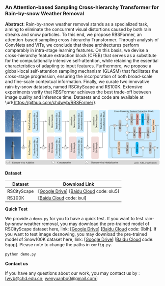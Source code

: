 ### An Attention-based Sampling Cross-hierarchy Transformer for Rain-by-snow Weather Removal

**Abstract**: Rain-by-snow weather removal stands as a specialized task, aiming to eliminate the concurrent visual distortions caused by both rain streaks and snow particles. To this end, we propose RBSFormer, an attention-based sampling cross-hierarchy Transformer. Through analysis of ConvNets and ViTs, we conclude that these architectures perform comparably in intra-stage learning features. On this basis, we devise a cross-hierarchy feature extraction block (CFEB) that serves as a substitute for the computationally intensive self-attention, while retaining the essential characteristics of adapting to input features. Furthermore, we propose a global-local self-attention sampling mechanism (GLASM) that facilitates the cross-stage progression, ensuring the incorporation of both broad-scale and fine-scale contextual information. Finally, we curate two innovative rain-by-snow datasets, named RSCityScape and RS100K. Extensive experiments verify that RBSFormer achieves the best trade-off between image quality and inference time. Datasets and code are available at \url{https://github.com/chdwyb/RBSFormer}.


![RSFormer](./images/RBSFormer.png)

**Dataset**

| Dataset     | Download Link                                                |
| ----------- | ------------------------------------------------------------ |
| RSCityScape | [[Google Drive](https://drive.google.com/file/d/1OnpsBl7-6hH6AjZPcKvuBj4qC7KvgkIy/view?usp=sharing)]     [[Baidu Cloud](https://pan.baidu.com/s/1Vh3PRk7igaWsJjEg1ZamaQ) code: olu5] |
| RS100K      | [[Baidu Cloud](https://pan.baidu.com/s/1h74tJy5VBZaAN6whGVQIhA?) code: ixul] |

**Quick Test**

We provide a `demo.py` for you to have a quick test. If you want to test rain-by-snow weather removal, you may download the pre-trained model of RSCityScape dataset here, link: [[Google Drive](https://drive.google.com/file/d/1TQ0axqqWvCjKHDIRXu6LAiz55ZDxB7Wa/view?usp=sharing)]     [[Baidu Cloud](https://pan.baidu.com/s/1TkK0IWdUAPuB1HZ802BxWw?pwd=0blh) code: 0blh]. If you want to test image desnowing, you may download the pre-trained model of Snow100K dataset here, link: [[Google Drive](https://drive.google.com/file/d/17fG4-P09ltIYroxKz6-Fo1wZXY5las5h/view?usp=sharing)]     [[Baidu Cloud](https://pan.baidu.com/s/1C9_mxgvcwEeR9AIIDX1iUw?pwd=5qop) code: 5qop]. Please note to change the paths in `config.py`.

```python
python demo.py
```

**Contact us**

If you have any questions about our work, you may contact us by : [wyb@chd.edu.cn; wenyuanbo0@gmail.com]

